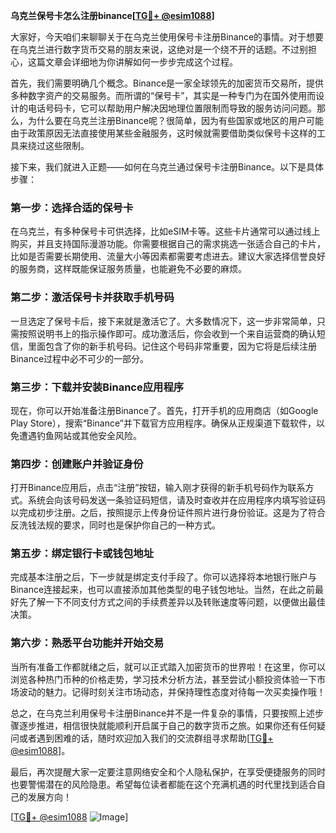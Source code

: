 **乌克兰保号卡怎么注册binance[[TG💪+ @esim1088](https://t.me/s/esim1088)]**

大家好，今天咱们来聊聊关于在乌克兰使用保号卡注册Binance的事情。对于想要在乌克兰进行数字货币交易的朋友来说，这绝对是一个绕不开的话题。不过别担心，这篇文章会详细地为你讲解如何一步步完成这个过程。

首先，我们需要明确几个概念。Binance是一家全球领先的加密货币交易所，提供多种数字资产的交易服务。而所谓的“保号卡”，其实是一种专门为在国外使用而设计的电话号码卡，它可以帮助用户解决因地理位置限制而导致的服务访问问题。那么，为什么要在乌克兰注册Binance呢？很简单，因为有些国家或地区的用户可能由于政策原因无法直接使用某些金融服务，这时候就需要借助类似保号卡这样的工具来绕过这些限制。

接下来，我们就进入正题——如何在乌克兰通过保号卡注册Binance。以下是具体步骤：

### 第一步：选择合适的保号卡

在乌克兰，有多种保号卡可供选择，比如eSIM卡等。这些卡片通常可以通过线上购买，并且支持国际漫游功能。你需要根据自己的需求挑选一张适合自己的卡片，比如是否需要长期使用、流量大小等因素都需要考虑进去。建议大家选择信誉良好的服务商，这样既能保证服务质量，也能避免不必要的麻烦。

### 第二步：激活保号卡并获取手机号码

一旦选定了保号卡后，接下来就是激活它了。大多数情况下，这一步非常简单，只需按照说明书上的指示操作即可。成功激活后，你会收到一个来自运营商的确认短信，里面包含了你的新手机号码。记住这个号码非常重要，因为它将是后续注册Binance过程中必不可少的一部分。

### 第三步：下载并安装Binance应用程序

现在，你可以开始准备注册Binance了。首先，打开手机的应用商店（如Google Play Store），搜索“Binance”并下载官方应用程序。确保从正规渠道下载软件，以免遭遇钓鱼网站或其他安全风险。

### 第四步：创建账户并验证身份

打开Binance应用后，点击“注册”按钮，输入刚才获得的新手机号码作为联系方式。系统会向该号码发送一条验证码短信，请及时查收并在应用程序内填写验证码以完成初步注册。之后，按照提示上传身份证件照片进行身份验证。这是为了符合反洗钱法规的要求，同时也是保护你自己的一种方式。

### 第五步：绑定银行卡或钱包地址

完成基本注册之后，下一步就是绑定支付手段了。你可以选择将本地银行账户与Binance连接起来，也可以直接添加其他类型的电子钱包地址。当然，在此之前最好先了解一下不同支付方式之间的手续费差异以及转账速度等问题，以便做出最佳决策。

### 第六步：熟悉平台功能并开始交易

当所有准备工作都就绪之后，就可以正式踏入加密货币的世界啦！在这里，你可以浏览各种热门币种的价格走势，学习技术分析方法，甚至尝试小额投资体验一下市场波动的魅力。记得时刻关注市场动态，并保持理性态度对待每一次买卖操作哦！

总之，在乌克兰利用保号卡注册Binance并不是一件复杂的事情，只要按照上述步骤逐步推进，相信很快就能顺利开启属于自己的数字货币之旅。如果你还有任何疑问或者遇到困难的话，随时欢迎加入我们的交流群组寻求帮助[[TG💪+ @esim1088](https://t.me/s/esim1088)]。

最后，再次提醒大家一定要注意网络安全和个人隐私保护，在享受便捷服务的同时也要警惕潜在的风险隐患。希望每位读者都能在这个充满机遇的时代里找到适合自己的发展方向！

[[TG💪+ @esim1088](https://t.me/s/esim1088) ![Image](https://i.postimg.cc/4NQfJmqS/Snipaste-2025-05-13-00-14-12.png)]